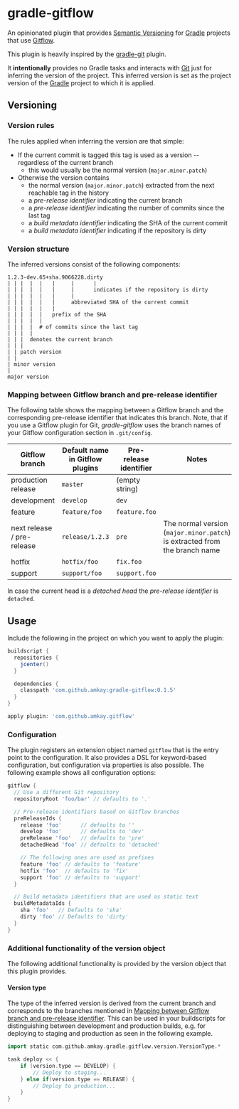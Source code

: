 gradle-gitflow
===============

An opinionated plugin that provides [Semantic Versioning](http://semver.org/) for [Gradle](https://gradle.org/) projects that use [Gitflow](http://nvie.com/posts/a-successful-git-branching-model/).

This plugin is heavily inspired by the [gradle-git](/ajoberstar/gradle-git) plugin.

It **intentionally** provides no Gradle tasks and interacts with [Git](http://git-scm.com/) just for inferring the version of the project.
This inferred version is set as the project version of the [Gradle](https://gradle.org/) project to which it is applied.



Versioning
-----------

### Version rules

The rules applied when inferring the version are that simple:

* If the current commit is tagged this tag is used as a version -- regardless of the current branch
    * this would usually be the normal version (`major.minor.patch`)
* Otherwise the version contains
    * the normal version (`major.minor.patch`) extracted from the next reachable tag in the history
    * a *pre-release identifier* indicating the current branch
    * a *pre-release identifier* indicating the number of commits since the last tag
    * a *build metadata identifier* indicating the SHA of the current commit
    * a *build metadata identifier* indicating if the repository is dirty


### Version structure

The inferred versions consist of the following components:

```
1.2.3-dev.65+sha.9066228.dirty
| | |  |  |   |     |      |
| | |  |  |   |     |      indicates if the repository is dirty
| | |  |  |   |     |
| | |  |  |   |     abbreviated SHA of the current commit
| | |  |  |   |
| | |  |  |   prefix of the SHA
| | |  |  |
| | |  |  # of commits since the last tag
| | |  |
| | |  denotes the current branch
| | |
| | patch version
| |
| minor version
|
major version
```


### Mapping between Gitflow branch and pre-release identifier

The following table shows the mapping between a Gitflow branch and the corresponding pre-release identifier that indicates this branch.
Note, that if you use a Gitflow plugin for Git, *gradle-gitflow* uses the branch names of your Gitflow configuration section in `.git/config`.

| Gitflow branch             | Default name in Gitflow plugins | Pre-release identifier | Notes                                                                      |
| -------------------------- | ------------------------------- | ---------------------- | -------------------------------------------------------------------------- |
| production release         | `master`                        | (empty string)         |                                                                            |
| development                | `develop`                       | `dev`                  |                                                                            |
| feature                    | `feature/foo`                   | `feature.foo`          |                                                                            |
| next release / pre-release | `release/1.2.3`                 | `pre`                  | The normal version (`major.minor.patch`) is extracted from the branch name |
| hotfix                     | `hotfix/foo`                    | `fix.foo`              |                                                                            |
| support                    | `support/foo`                   | `support.foo`          |                                                                            |

In case the current head is a *detached head* the *pre-release identifier* is `detached`.



Usage
------

Include the following in the project on which you want to apply the plugin:

```groovy
buildscript {
  repositories {
    jcenter()
  }

  dependencies {
    classpath 'com.github.amkay:gradle-gitflow:0.1.5'
  }
}

apply plugin: 'com.github.amkay.gitflow'
```


### Configuration

The plugin registers an extension object named `gitflow` that is the entry point to the configuration.
It also provides a DSL for keyword-based configuration, but configuration via properties is also possible.
The following example shows all configuration options:

```groovy
gitflow {
  // Use a different Git repository
  repositoryRoot 'foo/bar' // defaults to '.'

  // Pre-release identifiers based on Gitflow branches
  preReleaseIds {
    release 'foo'      // defaults to ''
    develop 'foo'      // defaults to 'dev'
    preRelease 'foo'   // defaults to 'pre'
    detachedHead 'foo' // defaults to 'detached'

    // The following ones are used as prefixes
    feature 'foo' // defaults to 'feature'
    hotfix 'foo'  // defaults to 'fix'
    support 'foo' // defaults to 'support'
  }

  // Build metadata identifiers that are used as static text
  buildMetadataIds {
    sha 'foo'   // Defaults to 'sha'
    dirty 'foo' // Defaults to 'dirty'
  }
}
```


### Additional functionality of the version object

The following additional functionality is provided by the version object that this plugin provides.



#### Version type

The type of the inferred version is derived from the current branch and corresponds to the branches mentioned in [Mapping between Gitflow branch and pre-release identifier](#mapping-between-gitflow-branch-and-pre-release-identifier).
This can be used in your buildscripts for distinguishing between development and production builds, e.g. for deploying to staging and production as seen in the following example.

```groovy
import static com.github.amkay.gradle.gitflow.version.VersionType.*

task deploy << {
    if (version.type == DEVELOP) {
        // Deploy to staging...
    } else if(version.type == RELEASE) {
        // Deploy to production...
    }
}
```
